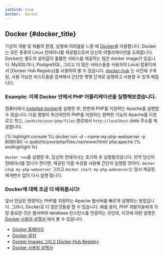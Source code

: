 ```yaml
---
isChild: true
anchor:  docker
---
```


## Docker {#docker_title}

가상의 개발 및 제품의 환경, 실행에 어려움을 느낄 때 [Docker]를 이용합니다.
Docker는 모든 종류의 Linux 컨테이너를 제공함으로써 당신의 어플리케이션을 도와줍니다.
Docker는 별도의 설치없이 훌륭한 서비스를 제공하는 많은 docker image가 있습니다.
MySQL이나, PostgreSQL, 그리고 더 많은 서비스들을 사용자의 Local 컴퓨터에서 [Docker Hub Registry]를 사용하여 볼 수 있습니다.
[docker-hub] 는 사전에 구축된, 사용 가능한 리스트들을 검색해서 간단한 몇몇 단계로 실행하고 사용할 수 있게 해줍니다.

### Example: 이제 Docker 안에서 PHP 어플리케이션을 실행해보겠습니다.

컴퓨터에서 [installed docker][docker-install]을 실행한 후, 한번에 PHP를 지원하는 Apache를 실행할 수 있습니다.
다음 명령이 최신버전의 PHP를 지원하는 완벽한 기능의 Apache를 다운로드 하고, `/path/to/your/php/files` 경로에서 `http://localhost:8080`
주소를 제공합니다.

{% highlight console %}
docker run -d --name my-php-webserver -p 8080:80 -v /path/to/your/php/files:/var/www/html/ php:apache
{% endhighlight %}

`docker run`를 실행한 후, 당신의 컨테이너는 초기화 후 실행될것입니다.
만약 당신의 컨테이너를 껐다가 켠다면, 제공된 이름 속성을 사용해 간단히 실행할 것이다.
`docker stop my-php-webserver` 그리고 `docker start my-php-webserver`는 앞서 제공된 매개변수 없이 다시 실행 됩니다.

### Docker에 대해 조금 더 배워봅시다!

앞서 언급된 명령어는 PHP를 지원하는 Apache 웹서버를 빠르게 실행하는 방법입니다. 그러나, Docker로 더 많은것들을 할 수 있습니다.
예를 들어, PHP 개발자들에게 가장 중요한 것은 웹서버와 database 인스턴스를 연결하는 것인데, 이것에 대한 설명은
[Docker 사용자 설명서][docker-doc] 에서 볼 수 있습니다.

* [Docker 홈페이지][Docker]
* [Docker 설치][docker-install]
* [Docker Images 그리고 Docker Hub Registry][docker-hub]
* [Docker 사용자 설명서][docker-doc]


[Docker]: http://docker.com/
[docker-hub]: https://registry.hub.docker.com/
[docker-install]: https://docs.docker.com/installation/
[docker-doc]: https://docs.docker.com/userguide/
